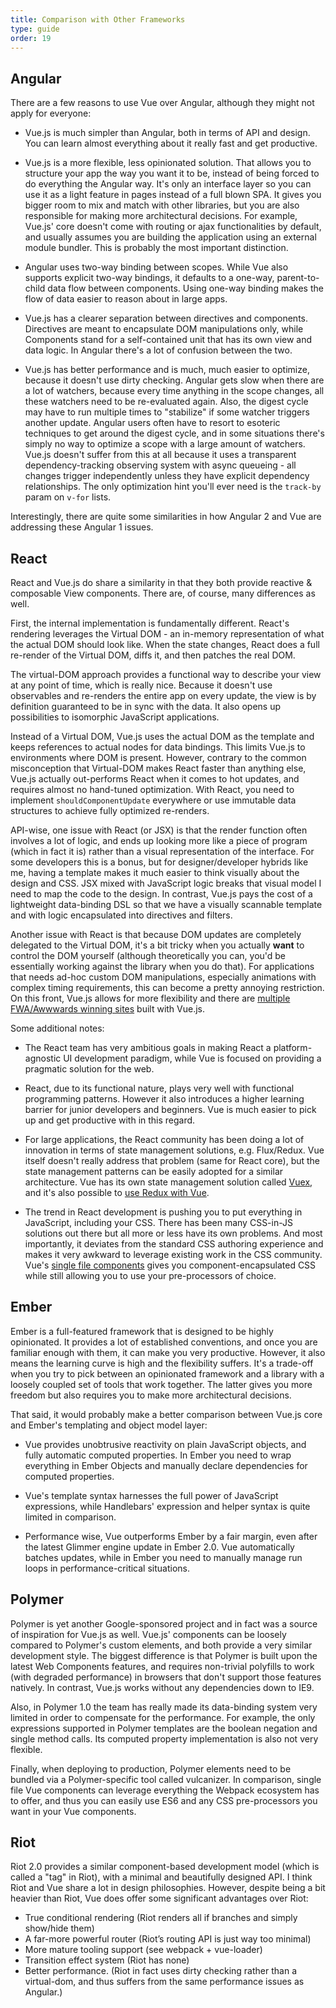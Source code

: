 ```yaml
---
title: Comparison with Other Frameworks
type: guide
order: 19
---
```


## Angular

There are a few reasons to use Vue over Angular, although they might not apply for everyone:

- Vue.js is much simpler than Angular, both in terms of API and design. You can learn almost everything about it really fast and get productive.

- Vue.js is a more flexible, less opinionated solution. That allows you to structure your app the way you want it to be, instead of being forced to do everything the Angular way. It's only an interface layer so you can use it as a light feature in pages instead of a full blown SPA. It gives you bigger room to mix and match with other libraries, but you are also responsible for making more architectural decisions. For example, Vue.js' core doesn't come with routing or ajax functionalities by default, and usually assumes you are building the application using an external module bundler. This is probably the most important distinction.

- Angular uses two-way binding between scopes. While Vue also supports explicit two-way bindings, it defaults to a one-way, parent-to-child data flow between components. Using one-way binding makes the flow of data easier to reason about in large apps.

- Vue.js has a clearer separation between directives and components. Directives are meant to encapsulate DOM manipulations only, while Components stand for a self-contained unit that has its own view and data logic. In Angular there's a lot of confusion between the two.

- Vue.js has better performance and is much, much easier to optimize, because it doesn't use dirty checking. Angular gets slow when there are a lot of watchers, because every time anything in the scope changes, all these watchers need to be re-evaluated again. Also, the digest cycle may have to run multiple times to "stabilize" if some watcher triggers another update. Angular users often have to resort to esoteric techniques to get around the digest cycle, and in some situations there's simply no way to optimize a scope with a large amount of watchers. Vue.js doesn't suffer from this at all because it uses a transparent dependency-tracking observing system with async queueing - all changes trigger independently unless they have explicit dependency relationships. The only optimization hint you'll ever need is the `track-by` param on `v-for` lists.

Interestingly, there are quite some similarities in how Angular 2 and Vue are addressing these Angular 1 issues.

## React

React and Vue.js do share a similarity in that they both provide reactive & composable View components. There are, of course, many differences as well.

First, the internal implementation is fundamentally different. React's rendering leverages the Virtual DOM - an in-memory representation of what the actual DOM should look like. When the state changes, React does a full re-render of the Virtual DOM, diffs it, and then patches the real DOM.

The virtual-DOM approach provides a functional way to describe your view at any point of time, which is really nice. Because it doesn't use observables and re-renders the entire app on every update, the view is by definition guaranteed to be in sync with the data. It also opens up possibilities to isomorphic JavaScript applications.

Instead of a Virtual DOM, Vue.js uses the actual DOM as the template and keeps references to actual nodes for data bindings. This limits Vue.js to environments where DOM is present. However, contrary to the common misconception that Virtual-DOM makes React faster than anything else, Vue.js actually out-performs React when it comes to hot updates, and requires almost no hand-tuned optimization. With React, you need to implement `shouldComponentUpdate` everywhere or use immutable data structures to achieve fully optimized re-renders.

API-wise, one issue with React (or JSX) is that the render function often involves a lot of logic, and ends up looking more like a piece of program (which in fact it is) rather than a visual representation of the interface. For some developers this is a bonus, but for designer/developer hybrids like me, having a template makes it much easier to think visually about the design and CSS. JSX mixed with JavaScript logic breaks that visual model I need to map the code to the design. In contrast, Vue.js pays the cost of a lightweight data-binding DSL so that we have a visually scannable template and with logic encapsulated into directives and filters.

Another issue with React is that because DOM updates are completely delegated to the Virtual DOM, it's a bit tricky when you actually **want** to control the DOM yourself (although theoretically you can, you'd be essentially working against the library when you do that). For applications that needs ad-hoc custom DOM manipulations, especially animations with complex timing requirements, this can become a pretty annoying restriction. On this front, Vue.js allows for more flexibility and there are [multiple FWA/Awwwards winning sites](https://github.com/vuejs/awesome-vue#interactive-experiences) built with Vue.js.

Some additional notes:

- The React team has very ambitious goals in making React a platform-agnostic UI development paradigm, while Vue is focused on providing a pragmatic solution for the web.

- React, due to its functional nature, plays very well with functional programming patterns. However it also introduces a higher learning barrier for junior developers and beginners. Vue is much easier to pick up and get productive with in this regard.

- For large applications, the React community has been doing a lot of innovation in terms of state management solutions, e.g. Flux/Redux. Vue itself doesn't really address that problem (same for React core), but the state management patterns can be easily adopted for a similar architecture. Vue has its own state management solution called [Vuex](https://github.com/vuejs/vuex), and it's also possible to [use Redux with Vue](https://github.com/egoist/revue).

- The trend in React development is pushing you to put everything in JavaScript, including your CSS. There has been many CSS-in-JS solutions out there but all more or less have its own problems. And most importantly, it deviates from the standard CSS authoring experience and makes it very awkward to leverage existing work in the CSS community. Vue's [single file components](/guide/application.html#Single-File-Components) gives you component-encapsulated CSS while still allowing you to use your pre-processors of choice.

## Ember

Ember is a full-featured framework that is designed to be highly opinionated. It provides a lot of established conventions, and once you are familiar enough with them, it can make you very productive. However, it also means the learning curve is high and the flexibility suffers. It's a trade-off when you try to pick between an opinionated framework and a library with a loosely coupled set of tools that work together. The latter gives you more freedom but also requires you to make more architectural decisions.

That said, it would probably make a better comparison between Vue.js core and Ember's templating and object model layer:

- Vue provides unobtrusive reactivity on plain JavaScript objects, and fully automatic computed properties. In Ember you need to wrap everything in Ember Objects and manually declare dependencies for computed properties.

- Vue's template syntax harnesses the full power of JavaScript expressions, while Handlebars' expression and helper syntax is quite limited in comparison.

- Performance wise, Vue outperforms Ember by a fair margin, even after the latest Glimmer engine update in Ember 2.0. Vue automatically batches updates, while in Ember you need to manually manage run loops in performance-critical situations.

## Polymer

Polymer is yet another Google-sponsored project and in fact was a source of inspiration for Vue.js as well. Vue.js' components can be loosely compared to Polymer's custom elements, and both provide a very similar development style. The biggest difference is that Polymer is built upon the latest Web Components features, and requires non-trivial polyfills to work (with degraded performance) in browsers that don't support those features natively. In contrast, Vue.js works without any dependencies down to IE9.

Also, in Polymer 1.0 the team has really made its data-binding system very limited in order to compensate for the performance. For example, the only expressions supported in Polymer templates are the boolean negation and single method calls. Its computed property implementation is also not very flexible.

Finally, when deploying to production, Polymer elements need to be bundled via a Polymer-specific tool called vulcanizer. In comparison, single file Vue components can leverage everything the Webpack ecosystem has to offer, and thus you can easily use ES6 and any CSS pre-processors you want in your Vue components.

## Riot

Riot 2.0 provides a similar component-based development model (which is called a "tag" in Riot), with a minimal and beautifully designed API. I think Riot and Vue share a lot in design philosophies. However, despite being a bit heavier than Riot, Vue does offer some significant advantages over Riot:

- True conditional rendering (Riot renders all if branches and simply show/hide them)
- A far-more powerful router (Riot’s routing API is just way too minimal)
- More mature tooling support (see webpack + vue-loader)
- Transition effect system (Riot has none)
- Better performance. (Riot in fact uses dirty checking rather than a virtual-dom, and thus suffers from the same performance issues as Angular.)
